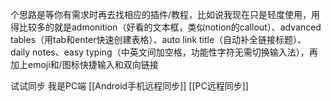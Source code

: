 
个思路是等你有需求时再去找相应的插件/教程，比如说我现在只是轻度使用，用得比较多的就是admonition（好看的文本框，类似notion的callout）、advanced tables（用tab和enter快速创建表格）、auto link title（自动补全链接标题）、daily notes、easy typing（中英文间加空格，功能性字符无需切换输入法），再加上emoji和/图标快捷输入和双向链接

试试同步
我是PC端
[[Android手机远程同步]]
[[PC远程同步]]